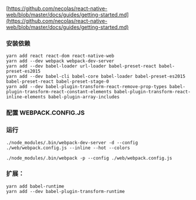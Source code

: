 [https://github.com/necolas/react-native-web/blob/master/docs/guides/getting-started.md](https://github.com/necolas/react-native-web/blob/master/docs/guides/getting-started.md)

### 安装依赖

```
yarn add react react-dom react-native-web
yarn add --dev webpack webpack-dev-server
yarn add --dev babel-loader url-loader babel-preset-react babel-preset-es2015
yarn add --dev babel-cli babel-core babel-loader babel-preset-es2015 babel-preset-react babel-preset-stage-0 
yarn add --dev babel-plugin-transform-react-remove-prop-types babel-plugin-transform-react-constant-elements babel-plugin-transform-react-inline-elements babel-plugin-array-includes
```

### 配置 WEBPACK.CONFIG.JS

### 运行

```
./node_modules/.bin/webpack-dev-server -d --config ./web/webpack.config.js --inline --hot --colors
```

```
./node_modules/.bin/webpack -p --config ./web/webpack.config.js
```

### 扩展：

```
yarn add babel-runtime
yarn add --dev babel-plugin-transform-runtime
```



